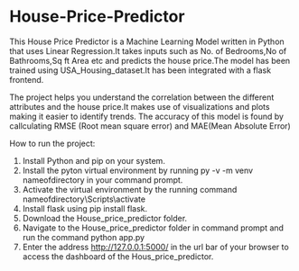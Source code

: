 # House-Price-Predictor
This House Price Predictor is a Machine Learning Model written in Python that uses Linear Regression.It takes inputs such as No. of Bedrooms,No of Bathrooms,Sq ft Area etc and predicts the house price.The model has been trained using USA_Housing_dataset.It has been integrated with a flask frontend.

The project helps you understand the correlation between the different attributes and the house price.It makes use of visualizations and plots making it easier to identify trends.
The accuracy of this model is found by callculating RMSE (Root mean square error) and MAE(Mean Absolute Error)

How to run the project:
1) Install Python and pip on your system.
2) Install the pyton virtual environment by running py -v -m venv nameofdirectory in your command prompt.
3) Activate the virtual environment by the running command nameofdirectory\Scripts\activate
4) Install flask using pip install flask.
5) Download the House_price_predictor folder.
6) Navigate to the House_price_predictor folder in command prompt and run the command python app.py
7) Enter the address http://127.0.0.1:5000/ in the url bar of your browser to access the dashboard of the Hous_price_predictor.

